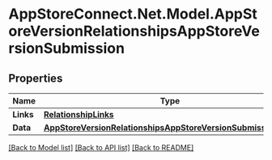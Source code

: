 # AppStoreConnect.Net.Model.AppStoreVersionRelationshipsAppStoreVersionSubmission

## Properties

Name | Type | Description | Notes
------------ | ------------- | ------------- | -------------
**Links** | [**RelationshipLinks**](RelationshipLinks.md) |  | [optional] 
**Data** | [**AppStoreVersionRelationshipsAppStoreVersionSubmissionData**](AppStoreVersionRelationshipsAppStoreVersionSubmissionData.md) |  | [optional] 

[[Back to Model list]](../README.md#documentation-for-models) [[Back to API list]](../README.md#documentation-for-api-endpoints) [[Back to README]](../README.md)

